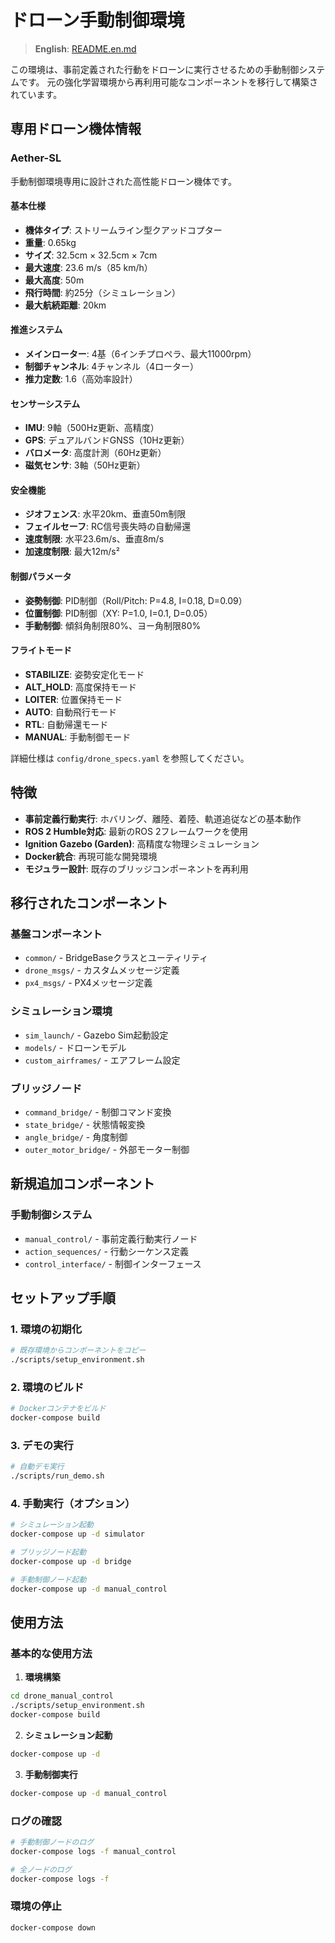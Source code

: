 # ドローン手動制御環境

> **English**: [README.en.md](README.en.md)

この環境は、事前定義された行動をドローンに実行させるための手動制御システムです。
元の強化学習環境から再利用可能なコンポーネントを移行して構築されています。

## 専用ドローン機体情報

### Aether-SL

手動制御環境専用に設計された高性能ドローン機体です。

#### **基本仕様**
- **機体タイプ**: ストリームライン型クアッドコプター
- **重量**: 0.65kg
- **サイズ**: 32.5cm × 32.5cm × 7cm
- **最大速度**: 23.6 m/s（85 km/h）
- **最大高度**: 50m
- **飛行時間**: 約25分（シミュレーション）
- **最大航続距離**: 20km

#### **推進システム**
- **メインローター**: 4基（6インチプロペラ、最大11000rpm）
- **制御チャンネル**: 4チャンネル（4ローター）
- **推力定数**: 1.6（高効率設計）

#### **センサーシステム**
- **IMU**: 9軸（500Hz更新、高精度）
- **GPS**: デュアルバンドGNSS（10Hz更新）
- **バロメータ**: 高度計測（60Hz更新）
- **磁気センサ**: 3軸（50Hz更新）

#### **安全機能**
- **ジオフェンス**: 水平20km、垂直50m制限
- **フェイルセーフ**: RC信号喪失時の自動帰還
- **速度制限**: 水平23.6m/s、垂直8m/s
- **加速度制限**: 最大12m/s²

#### **制御パラメータ**
- **姿勢制御**: PID制御（Roll/Pitch: P=4.8, I=0.18, D=0.09）
- **位置制御**: PID制御（XY: P=1.0, I=0.1, D=0.05）
- **手動制御**: 傾斜角制限80%、ヨー角制限80%

#### **フライトモード**
- **STABILIZE**: 姿勢安定化モード
- **ALT_HOLD**: 高度保持モード
- **LOITER**: 位置保持モード
- **AUTO**: 自動飛行モード
- **RTL**: 自動帰還モード
- **MANUAL**: 手動制御モード

詳細仕様は `config/drone_specs.yaml` を参照してください。

## 特徴

- **事前定義行動実行**: ホバリング、離陸、着陸、軌道追従などの基本動作
- **ROS 2 Humble対応**: 最新のROS 2フレームワークを使用
- **Ignition Gazebo (Garden)**: 高精度な物理シミュレーション
- **Docker統合**: 再現可能な開発環境
- **モジュラー設計**: 既存のブリッジコンポーネントを再利用

## 移行されたコンポーネント

### 基盤コンポーネント
- `common/` - BridgeBaseクラスとユーティリティ
- `drone_msgs/` - カスタムメッセージ定義
- `px4_msgs/` - PX4メッセージ定義

### シミュレーション環境
- `sim_launch/` - Gazebo Sim起動設定
- `models/` - ドローンモデル
- `custom_airframes/` - エアフレーム設定

### ブリッジノード
- `command_bridge/` - 制御コマンド変換
- `state_bridge/` - 状態情報変換
- `angle_bridge/` - 角度制御
- `outer_motor_bridge/` - 外部モーター制御

## 新規追加コンポーネント

### 手動制御システム
- `manual_control/` - 事前定義行動実行ノード
- `action_sequences/` - 行動シーケンス定義
- `control_interface/` - 制御インターフェース

## セットアップ手順

### 1. 環境の初期化
```bash
# 既存環境からコンポーネントをコピー
./scripts/setup_environment.sh
```

### 2. 環境のビルド
```bash
# Dockerコンテナをビルド
docker-compose build
```

### 3. デモの実行
```bash
# 自動デモ実行
./scripts/run_demo.sh
```

### 4. 手動実行（オプション）
```bash
# シミュレーション起動
docker-compose up -d simulator

# ブリッジノード起動
docker-compose up -d bridge

# 手動制御ノード起動
docker-compose up -d manual_control
```

## 使用方法

### 基本的な使用方法
1. **環境構築**
```bash
cd drone_manual_control
./scripts/setup_environment.sh
docker-compose build
```

2. **シミュレーション起動**
```bash
docker-compose up -d
```

3. **手動制御実行**
```bash
docker-compose up -d manual_control
```

### ログの確認
```bash
# 手動制御ノードのログ
docker-compose logs -f manual_control

# 全ノードのログ
docker-compose logs -f
```

### 環境の停止
```bash
docker-compose down
```